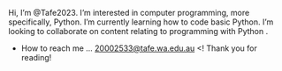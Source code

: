 Hi, I’m @Tafe2023.
I’m interested in computer programming, more specifically, Python. 
I’m currently learning how to code basic Python. 
I’m looking to collaborate on content relating to programming with Python    .
- How to reach me ...
20002533@tafe.wa.edu.au
<!
Thank you for reading!

